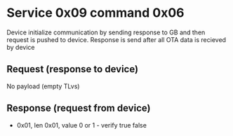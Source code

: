 # Service 0x09 command 0x06

Device initialize communication by sending response to GB and then request is pushed to device.
Response is send after all OTA data is recieved by device 

## Request (response to device)

No payload (empty TLvs)

## Response (request from device)

- 0x01, len 0x01, value 0 or 1 - verify true false